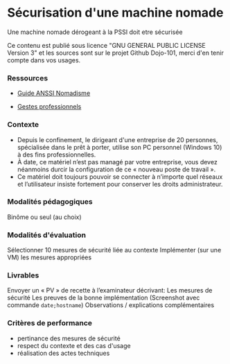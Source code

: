 # Sécurisation d'une machine nomade

Une machine nomade dérogeant à la PSSI doit etre sécurisée

Ce contenu est publié sous licence "GNU GENERAL PUBLIC LICENSE Version 3" et les sources sont sur le projet Github Dojo-101, merci d'en tenir compte dans vos usages.

### Ressources

* [Guide ANSSI Nomadisme](https://www.ssi.gouv.fr/guide/recommandations-sur-le-nomadisme-numerique/)

* [Gestes professionnels](https://github.com/Aif4thah/Dojo-101)

### Contexte

* Depuis le confinement, le dirigeant d'une entreprise de 20 personnes, spécialisée dans le prêt à porter, utilise son PC personnel (Windows 10) à des fins professionnelles. 
* À date, ce matériel n’est pas managé par votre entreprise, vous devez néanmoins durcir la configuration de ce « nouveau poste de travail ».
* Ce matériel doit toujours pouvoir se connecter à n’importe quel réseaux et l’utilisateur insiste fortement pour conserver les droits administrateur.

### Modalités pédagogiques

Binôme ou seul (au choix)

### Modalités d'évaluation

Sélectionner 10 mesures de sécurité liée au contexte
Implémenter (sur une VM) les mesures appropriées

### Livrables

Envoyer un « PV » de recette à l’examinateur décrivant: 
Les mesures de sécurité
Les preuves de la bonne implémentation (Screenshot avec commande `date;hostname`)
Observations / explications complémentaires

### Critères de performance

* pertinance des mesures de sécurité
* respect du contexte et des cas d'usage
* réalisation des actes techniques

